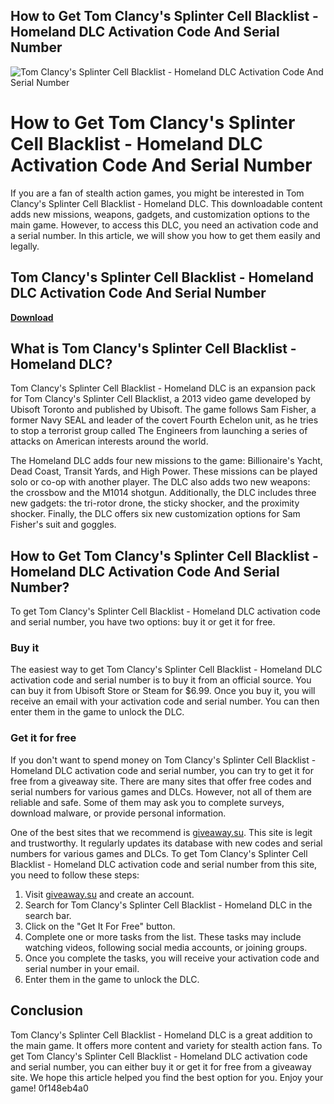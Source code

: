 ## How to Get Tom Clancy's Splinter Cell Blacklist - Homeland DLC Activation Code And Serial Number

 
![Tom Clancy's Splinter Cell Blacklist - Homeland DLC Activation Code And Serial Number](https://static.wikia.nocookie.net/splintercell/images/1/19/Blacklist_Box_Art.png/revision/latest?cb=20130725060836)

 
# How to Get Tom Clancy's Splinter Cell Blacklist - Homeland DLC Activation Code And Serial Number
 
If you are a fan of stealth action games, you might be interested in Tom Clancy's Splinter Cell Blacklist - Homeland DLC. This downloadable content adds new missions, weapons, gadgets, and customization options to the main game. However, to access this DLC, you need an activation code and a serial number. In this article, we will show you how to get them easily and legally.
 
## Tom Clancy's Splinter Cell Blacklist - Homeland DLC Activation Code And Serial Number


[**Download**](https://www.google.com/url?q=https%3A%2F%2Furllie.com%2F2tK2Iq&sa=D&sntz=1&usg=AOvVaw11gQ9BaxD_QHrEbY4NWIut)

 
## What is Tom Clancy's Splinter Cell Blacklist - Homeland DLC?
 
Tom Clancy's Splinter Cell Blacklist - Homeland DLC is an expansion pack for Tom Clancy's Splinter Cell Blacklist, a 2013 video game developed by Ubisoft Toronto and published by Ubisoft. The game follows Sam Fisher, a former Navy SEAL and leader of the covert Fourth Echelon unit, as he tries to stop a terrorist group called The Engineers from launching a series of attacks on American interests around the world.
 
The Homeland DLC adds four new missions to the game: Billionaire's Yacht, Dead Coast, Transit Yards, and High Power. These missions can be played solo or co-op with another player. The DLC also adds two new weapons: the crossbow and the M1014 shotgun. Additionally, the DLC includes three new gadgets: the tri-rotor drone, the sticky shocker, and the proximity shocker. Finally, the DLC offers six new customization options for Sam Fisher's suit and goggles.
 
## How to Get Tom Clancy's Splinter Cell Blacklist - Homeland DLC Activation Code And Serial Number?
 
To get Tom Clancy's Splinter Cell Blacklist - Homeland DLC activation code and serial number, you have two options: buy it or get it for free.
 
### Buy it
 
The easiest way to get Tom Clancy's Splinter Cell Blacklist - Homeland DLC activation code and serial number is to buy it from an official source. You can buy it from Ubisoft Store or Steam for $6.99. Once you buy it, you will receive an email with your activation code and serial number. You can then enter them in the game to unlock the DLC.
 
### Get it for free
 
If you don't want to spend money on Tom Clancy's Splinter Cell Blacklist - Homeland DLC activation code and serial number, you can try to get it for free from a giveaway site. There are many sites that offer free codes and serial numbers for various games and DLCs. However, not all of them are reliable and safe. Some of them may ask you to complete surveys, download malware, or provide personal information.
 
One of the best sites that we recommend is [giveaway.su](https://www.giveaway.su/). This site is legit and trustworthy. It regularly updates its database with new codes and serial numbers for various games and DLCs. To get Tom Clancy's Splinter Cell Blacklist - Homeland DLC activation code and serial number from this site, you need to follow these steps:
 
1. Visit [giveaway.su](https://www.giveaway.su/) and create an account.
2. Search for Tom Clancy's Splinter Cell Blacklist - Homeland DLC in the search bar.
3. Click on the "Get It For Free" button.
4. Complete one or more tasks from the list. These tasks may include watching videos, following social media accounts, or joining groups.
5. Once you complete the tasks, you will receive your activation code and serial number in your email.
6. Enter them in the game to unlock the DLC.

## Conclusion
 
Tom Clancy's Splinter Cell Blacklist - Homeland DLC is a great addition to the main game. It offers more content and variety for stealth action fans. To get Tom Clancy's Splinter Cell Blacklist - Homeland DLC activation code and serial number, you can either buy it or get it for free from a giveaway site. We hope this article helped you find the best option for you. Enjoy your game!
 0f148eb4a0
